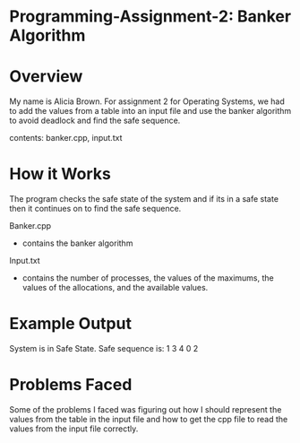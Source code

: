 # Programming-Assignment-2: Banker Algorithm

# Overview
My name is Alicia Brown. For assignment 2 for Operating Systems, we had to add the values from a table into an input file and use the banker algorithm to avoid deadlock and find the safe sequence. 

contents: banker.cpp, input.txt

# How it Works
The program checks the safe state of the system and if its in a safe state then it continues on to find the safe sequence.

Banker.cpp
- contains the banker algorithm

Input.txt
- contains the number of processes, the values of the maximums, the values of the allocations, and the available values.

# Example Output
System is in Safe State.
Safe sequence is: 1 3 4 0 2

# Problems Faced
Some of the problems I faced was figuring out how I should represent the values from the table in the input file and how to get the cpp file to read the values from the input file correctly. 
